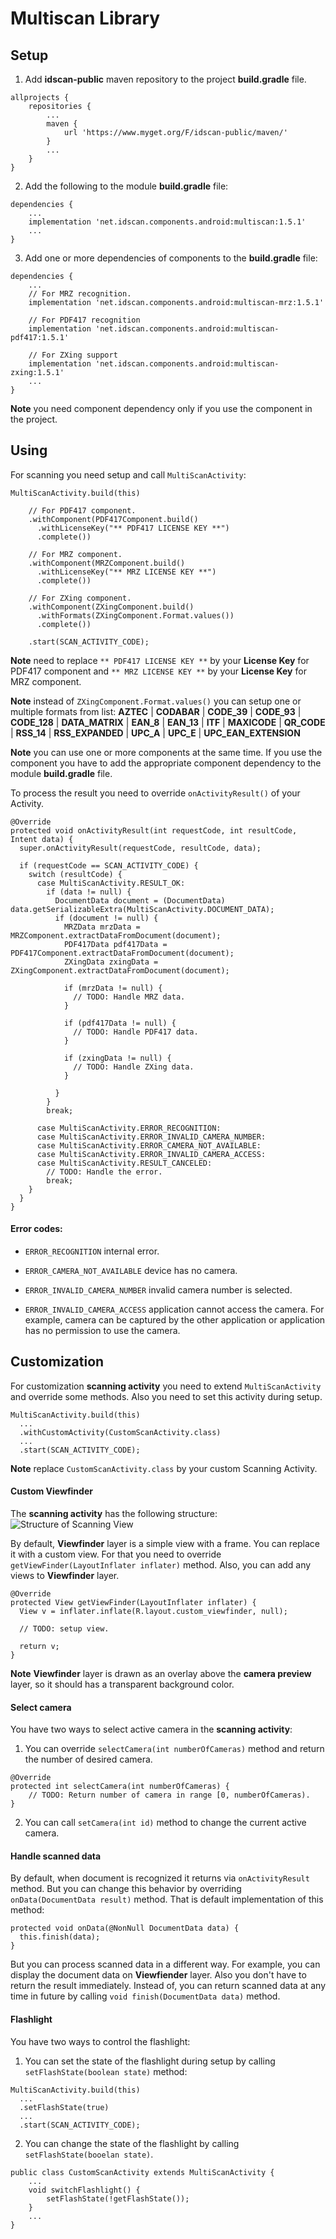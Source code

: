 # Multiscan Library

## Setup

1. Add **idscan-public** maven repository to the project **build.gradle** file.
```
allprojects {
    repositories {
        ...
        maven {
            url 'https://www.myget.org/F/idscan-public/maven/'
        }
        ...
    }
}
```

2. Add the following to the module **build.gradle** file:
```
dependencies {
    ...
    implementation 'net.idscan.components.android:multiscan:1.5.1'
    ...
}
```

3. Add one or more dependencies of components to the **build.gradle** file:
```
dependencies {
    ...
    // For MRZ recognition.
    implementation 'net.idscan.components.android:multiscan-mrz:1.5.1'

    // For PDF417 recognition
    implementation 'net.idscan.components.android:multiscan-pdf417:1.5.1'

    // For ZXing support
    implementation 'net.idscan.components.android:multiscan-zxing:1.5.1'
    ...
}
```
**Note** you need component dependency only if you use the component in the project.

## Using

For scanning you need setup and call ```MultiScanActivity```:

```
MultiScanActivity.build(this)

    // For PDF417 component.
    .withComponent(PDF417Component.build()
      .withLicenseKey("** PDF417 LICENSE KEY **")
      .complete())

    // For MRZ component.
    .withComponent(MRZComponent.build()
      .withLicenseKey("** MRZ LICENSE KEY **")
      .complete())

    // For ZXing component.
    .withComponent(ZXingComponent.build()
      .withFormats(ZXingComponent.Format.values())
      .complete())

    .start(SCAN_ACTIVITY_CODE);
```
**Note** need to replace ```** PDF417 LICENSE KEY **``` by your **License Key** for PDF417 component and ```** MRZ LICENSE KEY **``` by your **License Key** for MRZ component.

**Note** instead of ```ZXingComponent.Format.values()``` you can setup one or multiple formats from list: **AZTEC** | **CODABAR** | **CODE_39** | **CODE_93** | **CODE_128** | **DATA_MATRIX** | **EAN_8** | **EAN_13** | **ITF** | **MAXICODE** | **QR_CODE** | **RSS_14** | **RSS_EXPANDED** | **UPC_A** | **UPC_E** | **UPC_EAN_EXTENSION**

**Note** you can use one or more components at the same time. If you use the component you have to add the appropriate component dependency to the module **build.gradle** file.

To process the result you need to override ```onActivityResult()``` of your Activity.

```
@Override
protected void onActivityResult(int requestCode, int resultCode, Intent data) {
  super.onActivityResult(requestCode, resultCode, data);

  if (requestCode == SCAN_ACTIVITY_CODE) {
    switch (resultCode) {
      case MultiScanActivity.RESULT_OK:
        if (data != null) {
          DocumentData document = (DocumentData) data.getSerializableExtra(MultiScanActivity.DOCUMENT_DATA);
          if (document != null) {
            MRZData mrzData = MRZComponent.extractDataFromDocument(document);
            PDF417Data pdf417Data = PDF417Component.extractDataFromDocument(document);
            ZXingData zxingData = ZXingComponent.extractDataFromDocument(document);

            if (mrzData != null) {
              // TODO: Handle MRZ data.
            }

            if (pdf417Data != null) {
              // TODO: Handle PDF417 data.
            }

            if (zxingData != null) {
              // TODO: Handle ZXing data.
            }

          }
        }
        break;

      case MultiScanActivity.ERROR_RECOGNITION:
      case MultiScanActivity.ERROR_INVALID_CAMERA_NUMBER:
      case MultiScanActivity.ERROR_CAMERA_NOT_AVAILABLE:
      case MultiScanActivity.ERROR_INVALID_CAMERA_ACCESS:
      case MultiScanActivity.RESULT_CANCELED:
        // TODO: Handle the error.
        break;
    }
  }
}
```

#### Error codes:

* ```ERROR_RECOGNITION``` internal error.

* ```ERROR_CAMERA_NOT_AVAILABLE``` device has no camera.

* ```ERROR_INVALID_CAMERA_NUMBER``` invalid camera number is selected.

* ```ERROR_INVALID_CAMERA_ACCESS``` application cannot access the camera. For example, camera can be captured by the other application or application has no permission to use the camera.

## Customization

For customization **scanning activity** you need to extend ```MultiScanActivity``` and override some methods. Also you need to set this activity during setup.

```
MultiScanActivity.build(this)
  ...
  .withCustomActivity(CustomScanActivity.class)
  ...
  .start(SCAN_ACTIVITY_CODE);
```
**Note** replace ```CustomScanActivity.class``` by your custom Scanning Activity.

#### Custom Viewfinder

The **scanning activity** has the following structure:
![Structure of Scanning View](/images/scan_view_structure.png)

By default, **Viewfinder** layer is a simple view with a frame. You can replace it with a custom view. For that you need to override ```getViewFinder(LayoutInflater inflater)``` method. Also, you can add any views to **Viewfinder** layer.
```
@Override
protected View getViewFinder(LayoutInflater inflater) {
  View v = inflater.inflate(R.layout.custom_viewfinder, null);

  // TODO: setup view.

  return v;
}
```

**Note** **Viewfinder** layer is drawn as an overlay above the **camera preview** layer, so it should has a transparent background color.

#### Select camera

You have two ways to select active camera in the **scanning activity**:

1. You can override ```selectCamera(int numberOfCameras)``` method and return the number of desired camera.
```
@Override
protected int selectCamera(int numberOfCameras) {
    // TODO: Return number of camera in range [0, numberOfCameras).
}
```
2. You can call ```setCamera(int id)``` method to change the current active camera.


#### Handle scanned data

By default, when document is recognized it returns via ```onActivityResult``` method. But you can change this behavior by overriding ```onData(DocumentData result)``` method. That is default implementation of this method:
```
protected void onData(@NonNull DocumentData data) {
  this.finish(data);
}
```
But you can process scanned data in a different way. For example, you can display the document data on **Viewfiender** layer. Also you don't have to return the result immediately. Instead of, you can return scanned data at any time in future by calling ```void finish(DocumentData data)``` method.

#### Flashlight

You have two ways to control the flashlight:

1. You can set the state of the flashlight during setup by calling ```setFlashState(boolean state)``` method:
```
MultiScanActivity.build(this)
  ...
  .setFlashState(true)
  ...
  .start(SCAN_ACTIVITY_CODE);
```

2. You can change the state of the flashlight by calling ```setFlashState(booelan state)```.
```
public class CustomScanActivity extends MultiScanActivity {
    ...
    void switchFlashlight() {
        setFlashState(!getFlashState());
    }
    ...
}
```
